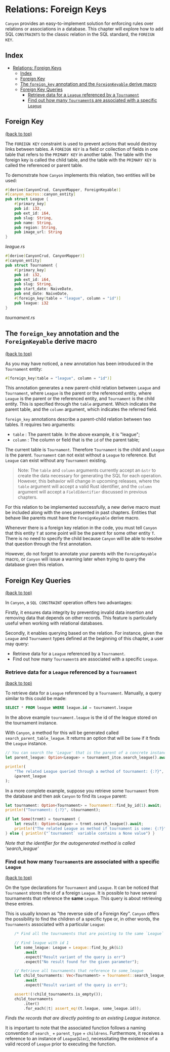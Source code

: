 # Relations: Foreign Keys

`Canyon` provides an easy-to-implement solution for enforcing rules over relations or associations in a database. This chapter will explore how to add SQL `CONSTRAINTS` to the classic relation in the SQL standard, the `FOREIGN KEY`.

## Index
- [Relations: Foreign Keys](#relations-foreign-keys)
  - [Index](#index)
  - [Foreign Key](#foreign-key)
  - [The `foreign_key` annotation and the `ForeignKeyable` derive macro](#the-foreign_key-annotation-and-the-foreignkeyable-derive-macro)
  - [Foreign Key Queries](#foreign-key-queries)
    - [Retrieve data for a `League` referenced by a `Tournament`](#retrieve-data-for-a-league-referenced-by-a-tournament)
    - [Find out how many `Tournament`s are associated with a specific `League`](#find-out-how-many-tournaments-are-associated-with-a-specific-league)

## Foreign Key
[(back to top)](#relations-foreign-keys)

The `FOREIGN KEY` constraint is used to prevent actions that would destroy links between tables. A `FOREIGN KEY` is a field or collection of fields in one table that refers to the `PRIMARY KEY` in another table. The table with the foreign key is called the child table, and the table with the `PRIMARY KEY` is called the referenced or parent table.

To demonstrate how `Canyon` implements this relation, two entities will be used:

```rust
#[derive(CanyonCrud, CanyonMapper, ForeignKeyable)]
#[canyon_macros::canyon_entity]
pub struct League {
    #[primary_key]
    pub id: i32,
    pub ext_id: i64,
    pub slug: String,
    pub name: String,
    pub region: String,
    pub image_url: String
}
```
*league.rs*


```rust
#[derive(CanyonCrud, CanyonMapper)]
#[canyon_entity]
pub struct Tournament {
    #[primary_key]
    pub id: i32,
    pub ext_id: i64,
    pub slug: String,
    pub start_date: NaiveDate,
    pub end_date: NaiveDate,
    #[foreign_key(table = "league", column = "id")]
    pub league: i32
}
```
*tournament.rs*

## The `foreign_key` annotation and the `ForeignKeyable` derive macro
[(back to top)](#relations-foreign-keys)

As you may have noticed, a new annotation has been introduced in the `Tournament` entity: 

```rust
#[foreign_key(table = "league", column = "id")]
```

This annotation generates a new parent-child relation between `League` and `Tournament`, where `League` is the parent or the referenced entity, where `League` is the parent or the referenced entity, and `Tournament` is the child entity. This is specified through the `table` argument. Which indicates the parent table, and the `column` argument, which indicates the referred field.

`foreign_key` annotations describe a parent-child relation between two tables. It requires two arguments:

 - `table` : The parent table. In the above example, it is "league";
 - `column` : The column or field that is the `id` of the parent table;

The current table is `Tournament`. Therefore `Tournament` is the child and `League` is the parent. `Tournament` can not exist without a `League` to reference. But `League` can exist without any `Tournament` existing.

> Note: The `table` and `column` arguments currently accept an `&str` to create the data necessary for generating the SQL for each operation. However, this behavior will change in upcoming releases, where the `table` argument will accept a valid Rust identifier, and the `column` argument will accept a `FieldIdentifier` discussed in previous chapters.

For this relation to be implemented successfully, a new derive macro must be included along with the ones presented in past chapters. Entities that behave like parents must have the `ForeignKeyable` derive macro.

Whenever there is a foreign key relation in the code, you must tell `Canyon` that this entity `T` at some point will be the parent for some other entity `T`. There is no need to specify the child because `Canyon` will be able to resolve that question through the first annotation.

However, do not forget to annotate your parents with the `ForeignKeyable` macro, or `Canyon` will issue a warning later when trying to query the database given this relation.

## Foreign Key Queries
[(back to top)](#relations-foreign-keys)

In `Canyon`, a `SQL CONSTRAINT` operation offers two advantages:

Firstly, it ensures data integrity by preventing invalid data insertion and removing data that depends on other records. This feature is particularly useful when working with relational databases.

Secondly, it enables querying based on the relation. For instance, given the `League` and `Tournament` types defined at the beginning of this chapter, a user may query:

- Retrieve data for a `League` referenced by a `Tournament`.
- Find out how many `Tournament`s are associated with a specific `League`.

### Retrieve data for a `League` referenced by a `Tournament`
[(back to top)](#relations-foreign-keys)

To retrieve data for a `League` referenced by a `Tournament`. Manually, a query similar to this could be made:

```sql
SELECT * FROM league WHERE league.id = tournament.league
```

In the above example `tournament.league` is the id of the league stored on the tournament instance.

With `Canyon`, a method for this will be generated called `search_parent_table_league`. It returns an option that will be `Some` if it finds the `League` instance.

```rust
// You can search the 'League' that is the parent of a concrete instance of 'Tournament'
let parent_league: Option<League> = tournament_itce.search_league().await;

println!(
    "The related League queried through a method of tournament: {:?}", 
    &parent_league
);
```

In a more complete example, suppose you retrieve some `Tournament` from the database and then ask `Canyon` to find its `League` parent:

```rust
let tournament: Option<Tournament> = Tournament::find_by_id(1).await;
println!("Tournament: {:?}", &tournament);

if let Some(trnmt) = tournament {
    let result: Option<League> = trnmt.search_league().await;
    println!("The related League as method if tournament is some: {:?}", &result);
} else { println!("`tournament` variable contains a None value") }
```
*Note that the identifier for the autogenerated method is called 'search_league'*

### Find out how many `Tournament`s are associated with a specific `League`
[(back to top)](#relations-foreign-keys)

On the type declarations for `Tournament` and `League`. It can be noticed that `Tournament` stores the id of a foreign `League`. It is possible to have several tournaments that reference the **same** `League`. This query is about retrieving these entries.

This is usually known as "the reverse side of a Foreign Key". `Canyon` offers the possibility to find the children of a specific type or, in other words, the `Tournaments` associated with a particular `League`:

```rust
    /* Find all the tournaments that are pointing to the same `League` record. This is usually known as the reverse side of a foreign key. It is a many-to-one relation on this side, not a one-to-one */

    // Find league with id 1
    let some_league: League = League::find_by_pk(&1)
        .await
        .expect("Result variant of the query is err")
        .expect("No result found for the given parameter");

    // Retrieve all tournaments that reference to some_league
    let child_tournaments: Vec<Tournament> = Tournament::search_league_childrens(&some_league)
        .await
        .expect("Result variant of the query is err");

    assert!(!child_tournaments.is_empty());
    child_tournaments
        .iter()
        .for_each(|t| assert_eq!(t.league, some_league.id));    
```
*Finds the records that are directly pointing to an existing League instance.*

It is important to note that the associated function follows a naming convention of `search_` + `parent_type` + `childrens`. Furthermore, it receives a reference to an instance of `League`(`&lec`), necessitating the existence of a valid record of `League` prior to executing the function.